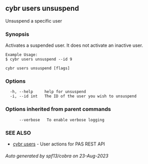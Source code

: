 ## cybr users unsuspend

Unsuspend a specific user

### Synopsis

Activates a suspended user. It does not activate an inactive user.
	
	Example Usage:
	$ cybr users unsuspend --id 9

```
cybr users unsuspend [flags]
```

### Options

```
  -h, --help     help for unsuspend
  -i, --id int   The ID of the user you wish to unsuspend
```

### Options inherited from parent commands

```
      --verbose   To enable verbose logging
```

### SEE ALSO

* [cybr users](cybr_users.md)	 - User actions for PAS REST API

###### Auto generated by spf13/cobra on 23-Aug-2023
